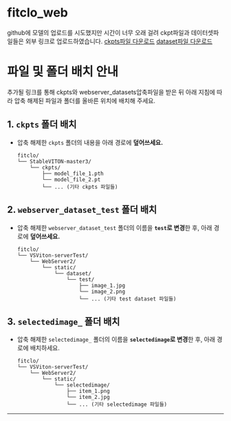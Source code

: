 # fitclo_web

github에 모델의 업로드를 시도했지만 시간이 너무 오래 걸려 ckpt파일과 데이터셋파일들은 외부 링크로 업로드하였습니다.
[ckpts파일 다운로드](https://drive.google.com/file/d/1cIRS4SfAXGBGQwVyEUSKfmQ1jskQGrLp/view?usp=sharing)
[dataset파일 다운로드](https://drive.google.com/file/d/1o_SN2t765aiIwe115Pe8dzE8zAhknIvi/view?usp=sharing)



# 파일 및 폴더 배치 안내
추가될 링크를 통해  ckpts와 webserver_datasets압축파일을 받은 뒤 
아래 지침에 따라 압축 해제된 파일과 폴더를 올바른 위치에 배치해 주세요.

## 1. `ckpts` 폴더 배치

* 압축 해제한 `ckpts` 폴더의 내용을 아래 경로에 **덮어쓰세요.**
    ```
    fitclo/
    └── StableVITON-master3/
        └── ckpts/
            ├── model_file_1.pth
            └── model_file_2.pt
            └── ... (기타 ckpts 파일들)
    ```

## 2. `webserver_dataset_test` 폴더 배치

* 압축 해제한 `webserver_dataset_test` 폴더의 이름을 **`test`로 변경**한 후, 아래 경로에 **덮어쓰세요.**
    ```
    fitclo/
    └── VSViton-serverTest/
        └── WebServer2/
            └── static/
                └── dataset/
                    └── test/
                        ├── image_1.jpg
                        └── image_2.png
                        └── ... (기타 test dataset 파일들)
    ```

## 3. `selectedimage_` 폴더 배치

* 압축 해제한 `selectedimage_` 폴더의 이름을 **`selectedimage`로 변경**한 후, 아래 경로에 배치하세요.
    ```
    fitclo/
    └── VSViton-serverTest/
        └── WebServer2/
            └── static/
                └── selectedimage/
                    ├── item_1.png
                    └── item_2.jpg
                    └── ... (기타 selectedimage 파일들)
    ```

---
